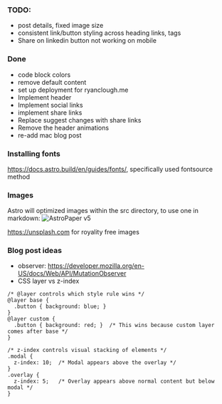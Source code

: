### TODO:
- post details, fixed image size
- consistent link/button styling across heading links, tags
- Share on linkedin button not working on mobile

### Done
- code block colors
- remove default content
- set up deployment for ryanclough.me
- Implement header 
- Implement social links
- implement share links
- Replace suggest changes with share links
- Remove the header animations
- re-add mac blog post

### Installing fonts
https://docs.astro.build/en/guides/fonts/, specifically used fontsource method

### Images
Astro will optimized images within the src directory, to use one in markdown: 
![AstroPaper v5](@/assets/images/AstroPaper-v5.png)

https://unsplash.com for royality free images


### Blog post ideas
- observer: https://developer.mozilla.org/en-US/docs/Web/API/MutationObserver
- CSS layer vs z-index
```
/* @layer controls which style rule wins */
@layer base {
  .button { background: blue; }
}
@layer custom {
  .button { background: red; }  /* This wins because custom layer comes after base */
}

/* z-index controls visual stacking of elements */
.modal { 
  z-index: 10;  /* Modal appears above the overlay */
}
.overlay {
  z-index: 5;   /* Overlay appears above normal content but below modal */
}
```